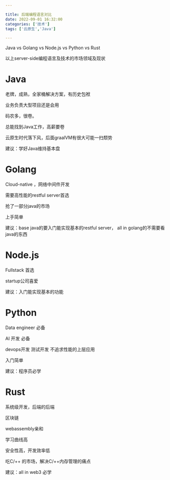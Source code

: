 ```yaml
---

title: 后端编程语言对比
date: 2022-09-01 16:32:00
categories: ['技术']
tags: ['云原生','Java']

---
```




Java vs Golang vs Node.js vs Python vs Rust 



以上server-side编程语言及技术的市场领域及现状





# Java 



老牌，成熟，全家桶解决方案，有历史包袱

业务负责大型项目还是会用

码农多，很卷。

总能找到Java工作，高薪要卷

云原生时代落下风，后面graalVM有很大可能一扫颓势

建议：学好Java维持基本盘



# Golang

Cloud-native ，网络中间件开发

需要高性能的restful server首选

抢了一部分java的市场

上手简单

建议：base java的要入门能实现基本的restful server， all in golang的不需要看java的东西



# Node.js



Fullstack 首选

startup公司喜爱



建议：入门能实现基本的功能



# Python



Data engineer 必备

AI 开发 必备

devops开发 测试开发 不追求性能的上层应用

入门简单

建议：程序员必学



# Rust

系统级开发，后端的后端

区块链

webassembly亲和

学习曲线高

安全性高，开发效率低

吃C/++ 的市场，解决C/++内存管理的痛点

建议：all in web3 必学


